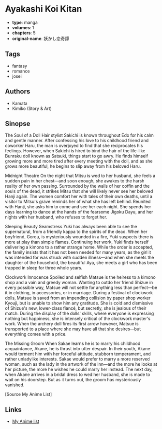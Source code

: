 # Ayakashi Koi Kitan

-   **type**: manga
-   **volumes**: 1
-   **chapters**: 5
-   **original-name**: 妖かし恋奇譚

## Tags

-   fantasy
-   romance
-   josei

## Authors

-   Kamata
-   Kimiko (Story & Art)

## Sinopse

The Soul of a Doll
Hair stylist Sakichi is known throughout Edo for his calm and gentle manner. After confessing his love to his childhood friend and coworker Haru, the man is overjoyed to find that she reciprocates his feelings. However, when Sakichi is hired to bind the hair of the life-like Bunraku doll known as Satsuki, things start to go awry. He finds himself growing more and more tired after every meeting with the doll, and as she grows more beautiful, he begins to slip away from his beloved Haru.

Midnight Theatre
On the night that Mitsu is wed to her husband, she feels a sudden pain in her chest—and soon enough, she awakes to the harsh reality of her own passing. Surrounded by the walls of her coffin and the souls of the dead, it strikes Mitsu that she will likely never see her beloved Hanji again. The women comfort her with tales of their own deaths, until a visitor to Mitsu's grave reminds her of what she has left behind. Reunited with Hanji, she asks him to come and see her each night. She spends her days learning to dance at the hands of the fearsome Jigoku Dayu, and her nights with her husband, who refuses to forget her.

Sleeping Beauty
Seamstress Yuki has always been able to see the supernatural, from a friendly kappa to the spirits of the dead. When her boyfriend, Gorou, is mysteriously wounded in a fire, Yuki suspects there is more at play than simple flames. Continuing her work, Yuki finds herself delivering a kimono to a rather strange home. While the order is accepted, the family insists that it has not been needed for many years, as the girl it was intended for was struck with sudden illness—and when she meets the daughter of the household, the beautiful Aya, she meets a girl who has been trapped in sleep for three whole years.

Clockwork Innocence
Spoiled and selfish Matsue is the heiress to a kimono shop and a vain and greedy woman. Wanting to outdo her friend Shizue in every possible way, Matsue will not settle for anything less than perfect—be it in clothing, in accessories, or in marriage. During a festival of clockwork dolls, Matsue is saved from an impending collision by paper shop worker Kyouji, but is unable to show him any gratitude. She is cold and dismissive of Shizue's new, lower-class fiancé, but secretly, she is jealous of their match. During the display of the dolls' skills, where everyone is expressing nothing but happiness, she is intensely critical of the clockwork master's work. When the archery doll fires its first arrow however, Matsue is transported to a place where she may have all that she desires—but everything comes with a price.

The Missing Groom
When Sakae learns he is to marry his childhood acquaintance, Akane, he is thrust into utter despair. In their youth, Akane would torment him with her forceful attitude, stubborn temperament, and rather unladylike interests. Sakae would prefer to marry a more reserved woman, such as the lady in the artwork of the inn—and the more he looks at her picture, the more he wishes he could marry her instead. The next day, when Akane arrives in a bridal dress to wed her husband, she is made to wait on his doorstep. But as it turns out, the groom has mysteriously vanished.

[Source My Anime List]

## Links

-   [My Anime list](https://myanimelist.net/manga/64901/Ayakashi_Koi_Kitan)
